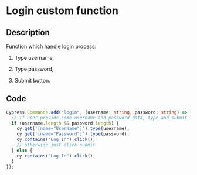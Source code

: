 # Login custom function

## Description

Function which handle login process:

1. Type username,

2. Type password,

3. Submit button.

## Code

```typescript
Cypress.Commands.add("login", (username: string, password: string) => {
  // if user provide some username and password data, type and submit
  if (username.length && password.length) {
    cy.get('[name="UserName"]').type(username);
    cy.get('[name="Password"]').type(password);
    cy.contains("Log In").click();
    // otherwise just click submit
  } else {
    cy.contains("Log In").click();
  }
});
```
